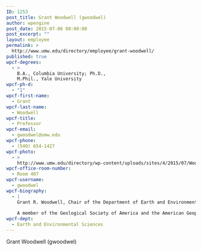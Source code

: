 ```yaml
---
ID: 1253
post_title: Grant Woodwell (gwoodwel)
author: wpengine
post_date: 2015-07-06 08:00:00
post_excerpt: ""
layout: employee
permalink: >
  http://www.umw.edu/directory/employee/grant-woodwell/
published: true
wpcf-degrees:
  - >
    B.A., Columbia University; Ph.D.,
    M.Phil., Yale University
wpcf-ph-d:
  - "1"
wpcf-first-name:
  - Grant
wpcf-last-name:
  - Woodwell
wpcf-title:
  - Professor
wpcf-email:
  - gwoodwel@umw.edu
wpcf-phone:
  - (540) 654-1427
wpcf-photo:
  - >
    http://www.umw.edu/directory/wp-content/uploads/sites/4/2015/07/Woodwell-Grant13.jpg
wpcf-office-room-number:
  - Room 407
wpcf-username:
  - gwoodwel
wpcf-biography:
  - |
    Grant R. Woodwell, Chair of the Department of Earth and Environmental Sciences and Professor of Geology, earned both a Ph.D. (1985) and an M.Phil. (1983) in geology from Yale University. He received a B.A. (1978) in geology and geography from Columbia University. The recipient of Yale’s Ford Prize for Excellence in Mineralogy, Dr. Woodwell is an expert in the areas of nuclear waste disposal, petroleum geology, seismology, and structural geology.
    
    A member of the Geological Society of America and the American Geophysical Union, he also has conducted post‑doctoral research in nuclear waste management for Oak Ridge National Laboratory and has served as an analyst following major earthquakes. In cooperation with the U.S. Geological Survey, Dr. Woodwell has produced digital databases for the Circum‑Atlantic and Circum‑Pacific mapping projects. Recently, he has been involved in the development of a geographic information system database for the Lake Anna Watershed.
wpcf-dept:
  - Earth and Environmental Sciences
---
```

Grant Woodwell (gwoodwel)